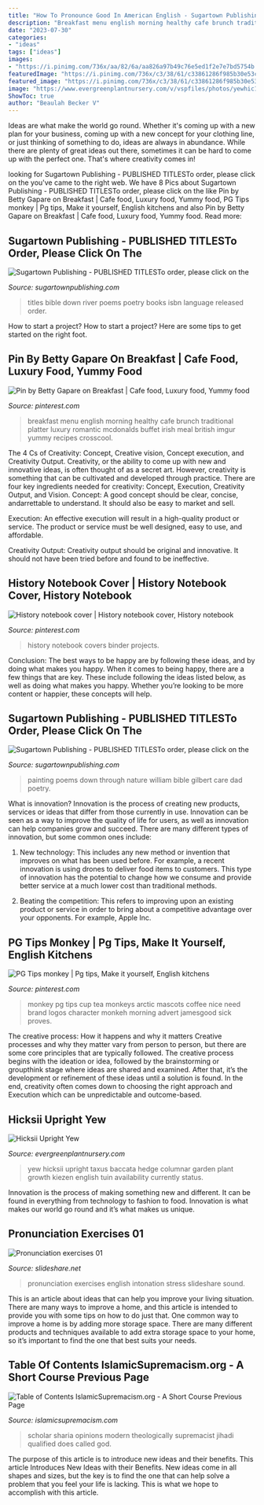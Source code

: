 ```yaml
---
title: "How To Pronounce Good In American English - Sugartown Publishing"
description: "Breakfast menu english morning healthy cafe brunch traditional platter luxury romantic mcdonalds buffet irish meal british imgur yummy recipes crosscool"
date: "2023-07-30"
categories:
- "ideas"
tags: ["ideas"]
images:
- "https://i.pinimg.com/736x/aa/82/6a/aa826a97b49c76e5ed1f2e7e7bd5754b.jpg"
featuredImage: "https://i.pinimg.com/736x/c3/38/61/c33861286f985b30e53cc1a31f317d9e--pg-tips-sock-monkeys.jpg"
featured_image: "https://i.pinimg.com/736x/c3/38/61/c33861286f985b30e53cc1a31f317d9e--pg-tips-sock-monkeys.jpg"
image: "https://www.evergreenplantnursery.com/v/vspfiles/photos/yewhic1-2.jpg"
ShowToc: true
author: "Beaulah Becker V"
---
```



Ideas are what make the world go round. Whether it's coming up with a new plan for your business, coming up with a new concept for your clothing line, or just thinking of something to do, ideas are always in abundance. While there are plenty of great ideas out there, sometimes it can be hard to come up with the perfect one. That's where creativity comes in!

	

		
looking for Sugartown Publishing - PUBLISHED TITLESTo order, please click on the you've came to the right web. We have 8 Pics about Sugartown Publishing - PUBLISHED TITLESTo order, please click on the like Pin by Betty Gapare on Breakfast | Cafe food, Luxury food, Yummy food, PG Tips monkey | Pg tips, Make it yourself, English kitchens and also Pin by Betty Gapare on Breakfast | Cafe food, Luxury food, Yummy food. Read more:
		
    
## Sugartown Publishing - PUBLISHED TITLESTo Order, Please Click On The

<img loading=lazy src="http://www.sugartownpublishing.com/yahoo_site_admin/assets/images/Same_River_Twice_large.14784824_std.jpg" onerror="this.onerror=null;this.src='https://tse3.mm.bing.net/th?id=OIP.uAzDvsvMPpZlVyzVVM76QwHaLI&amp;pid=15.1';" alt="Sugartown Publishing - PUBLISHED TITLESTo order, please click on the">

_Source: sugartownpublishing.com_

>titles bible down river poems poetry books isbn language released order. 

	

How to start a project?
How to start a project? Here are some tips to get started on the right foot.

    
## Pin By Betty Gapare On Breakfast | Cafe Food, Luxury Food, Yummy Food

<img loading=lazy src="https://i.pinimg.com/736x/9a/d3/37/9ad33784853a49e3b95b6855ecf7238b.jpg" onerror="this.onerror=null;this.src='https://tse3.mm.bing.net/th?id=OIP.ig0AeCcmV6qRrrCtPNNA-QHaNd&amp;pid=15.1';" alt="Pin by Betty Gapare on Breakfast | Cafe food, Luxury food, Yummy food">

_Source: pinterest.com_

>breakfast menu english morning healthy cafe brunch traditional platter luxury romantic mcdonalds buffet irish meal british imgur yummy recipes crosscool. 

	

The 4 Cs of Creativity: Concept, Creative vision, Concept execution, and Creativity Output.
Creativity, or the ability to come up with new and innovative ideas, is often thought of as a secret art. However, creativity is something that can be cultivated and developed through practice. There are four key ingredients needed for creativity: Concept, Execution, Creativity Output, and Vision.
Concept: A good concept should be clear, concise, andarrettable to understand. It should also be easy to market and sell.

Execution: An effective execution will result in a high-quality product or service. The product or service must be well designed, easy to use, and affordable.

Creativity Output: Creativity output should be original and innovative. It should not have been tried before and found to be ineffective.

    
## History Notebook Cover | History Notebook Cover, History Notebook

<img loading=lazy src="https://i.pinimg.com/736x/aa/82/6a/aa826a97b49c76e5ed1f2e7e7bd5754b.jpg" onerror="this.onerror=null;this.src='https://tse2.mm.bing.net/th?id=OIP.ULWqTYbi6cJ0gaiUg_tQGQHaNK&amp;pid=15.1';" alt="History notebook cover | History notebook cover, History notebook">

_Source: pinterest.com_

>history notebook covers binder projects. 

	

Conclusion: The best ways to be happy are by following these ideas, and by doing what makes you happy.
When it comes to being happy, there are a few things that are key. These include following the ideas listed below, as well as doing what makes you happy. Whether you’re looking to be more content or happier, these concepts will help.

    
## Sugartown Publishing - PUBLISHED TITLESTo Order, Please Click On The

<img loading=lazy src="http://sugartownpublishing.com/yahoo_site_admin/assets/images/Cathy-Dana-cover_sm.89183628_std.jpg" onerror="this.onerror=null;this.src='https://tse4.mm.bing.net/th?id=OIP.31-AppI3G-nZ9WYDicoiEwAAAA&amp;pid=15.1';" alt="Sugartown Publishing - PUBLISHED TITLESTo order, please click on the">

_Source: sugartownpublishing.com_

>painting poems down through nature william bible gilbert care dad poetry. 

	

What is innovation?
Innovation is the process of creating new products, services or ideas that differ from those currently in use. Innovation can be seen as a way to improve the quality of life for users, as well as innovation can help companies grow and succeed. There are many different types of innovation, but some common ones include:
1. New technology: This includes any new method or invention that improves on what has been used before. For example, a recent innovation is using drones to deliver food items to customers. This type of innovation has the potential to change how we consume and provide better service at a much lower cost than traditional methods.

2. Beating the competition: This refers to improving upon an existing product or service in order to bring about a competitive advantage over your opponents. For example, Apple Inc.

    
## PG Tips Monkey | Pg Tips, Make It Yourself, English Kitchens

<img loading=lazy src="https://i.pinimg.com/736x/c3/38/61/c33861286f985b30e53cc1a31f317d9e--pg-tips-sock-monkeys.jpg" onerror="this.onerror=null;this.src='https://tse2.mm.bing.net/th?id=OIP.5MOY_xS076P0IZyA3EmOvQHaEe&amp;pid=15.1';" alt="PG Tips monkey | Pg tips, Make it yourself, English kitchens">

_Source: pinterest.com_

>monkey pg tips cup tea monkeys arctic mascots coffee nice need brand logos character monkeh morning advert jamesgood sick proves. 

	

The creative process: How it happens and why it matters
Creative processes and why they matter vary from person to person, but there are some core principles that are typically followed. The creative process begins with the ideation or idea, followed by the brainstorming or groupthink stage where ideas are shared and examined. After that, it’s the development or refinement of these ideas until a solution is found. In the end, creativity often comes down to choosing the right approach and Execution which can be unpredictable and outcome-based.

    
## Hicksii Upright Yew

<img loading=lazy src="https://www.evergreenplantnursery.com/v/vspfiles/photos/yewhic1-2.jpg" onerror="this.onerror=null;this.src='https://tse2.mm.bing.net/th?id=OIP.j_f0Q_tk62qp0oPu2IES6wHaFj&amp;pid=15.1';" alt="Hicksii Upright Yew">

_Source: evergreenplantnursery.com_

>yew hicksii upright taxus baccata hedge columnar garden plant growth kiezen english tuin availability currently status. 

	

Innovation is the process of making something new and different. It can be found in everything from technology to fashion to food. Innovation is what makes our world go round and it’s what makes us unique.

    
## Pronunciation Exercises 01

<img loading=lazy src="https://image.slidesharecdn.com/pronunciationexercisesbibo-130221214039-phpapp01/95/pronunciation-exercises-01-1-638.jpg?cb=1361482881" onerror="this.onerror=null;this.src='https://tse2.mm.bing.net/th?id=OIP.hEiQGBoWavqF819TMrH4SQHaKe&amp;pid=15.1';" alt="Pronunciation exercises 01">

_Source: slideshare.net_

>pronunciation exercises english intonation stress slideshare sound. 

	

This is an article about ideas that can help you improve your living situation. There are many ways to improve a home, and this article is intended to provide you with some tips on how to do just that. One common way to improve a home is by adding more storage space. There are many different products and techniques available to add extra storage space to your home, so it’s important to find the one that best suits your needs.

    
## Table Of Contents IslamicSupremacism.org - A Short Course Previous Page

<img loading=lazy src="http://islamicsupremacism.com/47_Modern_Jurists_%26_Sharia_Scholars_Opinions_on_IS%26J_files/OmarSanta2.jpg" onerror="this.onerror=null;this.src='https://tse2.mm.bing.net/th?id=OIP.Uk-w2_94dOcTRwS4Zm2tVgAAAA&amp;pid=15.1';" alt="Table of Contents IslamicSupremacism.org - A Short Course Previous Page">

_Source: islamicsupremacism.com_

>scholar sharia opinions modern theologically supremacist jihadi qualified does called god. 

	

The purpose of this article is to introduce new ideas and their benefits.
This article Introduces New Ideas with their Benefits. New ideas come in all shapes and sizes, but the key is to find the one that can help solve a problem that you feel your life is lacking. This is what we hope to accomplish with this article.

